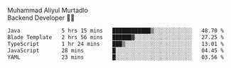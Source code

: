Muhammad Aliyul Murtadlo
<br>
Backend Developer 👨‍💻
<br>
<!--START_SECTION:waka-->

```txt
Java             5 hrs 15 mins   ████████████▒░░░░░░░░░░░░   48.70 %
Blade Template   2 hrs 56 mins   ██████▓░░░░░░░░░░░░░░░░░░   27.25 %
TypeScript       1 hr 24 mins    ███▒░░░░░░░░░░░░░░░░░░░░░   13.01 %
JavaScript       28 mins         █░░░░░░░░░░░░░░░░░░░░░░░░   04.45 %
YAML             23 mins         █░░░░░░░░░░░░░░░░░░░░░░░░   03.56 %
```

<!--END_SECTION:waka-->
